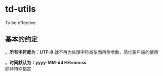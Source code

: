 # td-utils
To be effective

## 基本的约定

。**所有字符都为：UTF-8**
就不再为处理字符类型而再传参数，简化客户端的使用

。**时间默认为：yyyy-MM-dd HH:mm:ss**    
除非特殊指定
